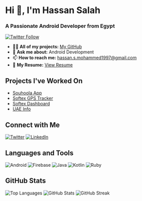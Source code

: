 # Hi 👋, I'm Hassan Salah

### A Passionate Android Developer from Egypt

[![Twitter Follow](https://img.shields.io/twitter/follow/dracula1597?logo=twitter&style=for-the-badge)](https://twitter.com/dracula1597)

- 👨‍💻 **All of my projects:** [My GitHub](https://github.com/dracula151997)
- 💬 **Ask me about:** Android Development
- 📫 **How to reach me:** [hassan.s.mohammed1997@gmail.com](mailto:hassan.s.mohammed1997@gmail.com)
- 📄 **My Resume:** [View Resume](https://drive.google.com/file/d/14LFRUUJt6HNe1hGlNPcz49uatLkiUvqq/view?usp=share_link)

## Projects I've Worked On
- [Souhoola App](https://play.google.com/store/apps/details?id=com.cicapital.cicf.android.myapplication&hl=en_US&gl=US)
- [Softex GPS Tracker](https://play.google.com/store/apps/details?id=com.softexsw.gps.trackers&hl=en_US&gl=US)
- [Softex Dashboard](https://play.google.com/store/apps/details?id=com.softexsw.softexstatics&hl=en_US&gl=US)
- [UAE Info](https://play.google.com/store/apps/details?id=com.barq.uaeinfo&hl=en_US&gl=US)

## Connect with Me
[![Twitter](https://img.shields.io/badge/Twitter-dracula1597-blue?style=flat-square&logo=twitter)](https://twitter.com/dracula1597)
[![LinkedIn](https://img.shields.io/badge/LinkedIn-Hassan%20Mohammed-blue?style=flat-square&logo=linkedin)](https://www.linkedin.com/in/hassanmohammed1997/)

## Languages and Tools
![Android](https://img.shields.io/badge/-Android-3DDC84?style=flat-square&logo=android)
![Firebase](https://img.shields.io/badge/-Firebase-FFCA28?style=flat-square&logo=firebase)
![Java](https://img.shields.io/badge/-Java-007396?style=flat-square&logo=java)
![Kotlin](https://img.shields.io/badge/-Kotlin-7F52FF?style=flat-square&logo=kotlin)
![Ruby](https://img.shields.io/badge/-Ruby-CC342D?style=flat-square&logo=ruby)

## GitHub Stats
<img src="https://github-readme-stats.vercel.app/api/top-langs?username=dracula151997&show_icons=true&locale=en&layout=compact" alt="Top Languages" />
<img src="https://github-readme-stats.vercel.app/api?username=dracula151997&show_icons=true&locale=en" alt="GitHub Stats" />
<img src="https://github-readme-streak-stats.herokuapp.com/?user=dracula151997&" alt="GitHub Streak" />
